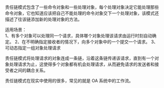 责任链模式包含了一些命令对象和一些处理对象，每个处理对象决定它能处理那些命令对象，它也知道应该把自己不能处理的命令对象交下一个处理对象，该模式还描述了往该链添加新的处理对象的方法。

 适用场景：          
 1、有多个对象可以处理同一个请求，具体哪个对象处理该请求由运行时刻自动确定。
 2、在不明确指定接收者的情况下，向多个对象中的一个提交一个请求。
 3、可动态指定一组对象处理请求


 责任链模式将处理请求的对象连成一条链，沿着这条链传递该请求，直到有一个对象处理请求为止，这使得多个对象都有机会处理请求，从而避免请求的发送者和接受者之间的耦合关系。

责任链模式在现实中使用的很多，常见的就是 OA 系统中的工作流。